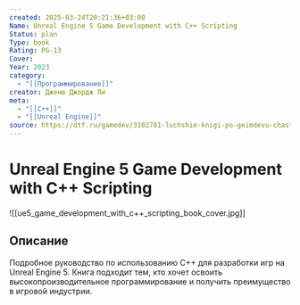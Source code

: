 ```yaml
---
created: 2025-03-24T20:21:36+03:00
Name: Unreal Engine 5 Game Development with C++ Scripting
Status: plan
Type: book
Rating: PG-13
Cover: 
Year: 2023
category:
  - "[[Программирование]]"
creator: Дженю Джордж Ли
meta:
  - "[[C++]]"
  - "[[Unreal Engine]]"
source: https://dtf.ru/gamedev/3102781-luchshie-knigi-po-geimdevu-chast-2
---
```


# Unreal Engine 5 Game Development with C++ Scripting

![[ue5_game_development_with_c++_scripting_book_cover.jpg]]



## Описание

Подробное руководство по использованию C++ для разработки игр на Unreal Engine 5. Книга подходит тем, кто хочет освоить высокопроизводительное программирование и получить преимущество в игровой индустрии.
